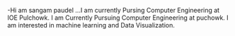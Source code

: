 -Hi am sangam paudel ...I am currently Pursing Computer Engineering at IOE Pulchowk.
 I am Currently Pursuing Computer Engineering at puchowk.
 I am interested in  machine learning and Data Visualization.
 
